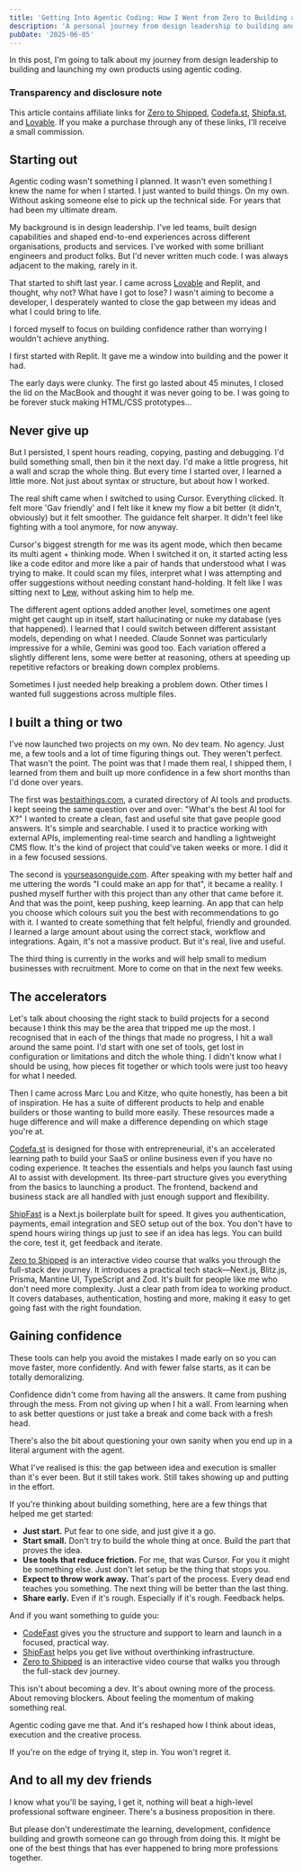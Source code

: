 ```yaml
---
title: 'Getting Into Agentic Coding: How I Went from Zero to Building and Launching'
description: 'A personal journey from design leadership to building and launching projects using agentic coding tools like Cursor, exploring the shift from idea to execution.'
pubDate: '2025-06-05'
---
```


In this post, I'm going to talk about my journey from design leadership to building and launching my own products using agentic coding. 

### Transparency and disclosure note

This article contains affiliate links for [Zero to Shipped](https://zerotoshipped.com?aff=2j0k1), [Codefa.st](https://codefa.st/?via=gavin-elliott), [Shipfa.st](https://shipfa.st/?via=gavin), and [Lovable](https://lovable.dev?via=gavin-elliott). If you make a purchase through any of these links, I'll receive a small commission.

## Starting out

Agentic coding wasn't something I planned. It wasn't even something I knew the name for when I started. I just wanted to build things. On my own. Without asking someone else to pick up the technical side. For years that had been my ultimate dream.

My background is in design leadership. I've led teams, built design capabilities and shaped end-to-end experiences across different organisations, products and services. I've worked with some brilliant engineers and product folks. But I'd never written much code. I was always adjacent to the making, rarely in it.

That started to shift last year. I came across [Lovable](https://lovable.dev?via=gavin-elliott) and Replit, and thought, why not? What have I got to lose? I wasn't aiming to become a developer, I desperately wanted to close the gap between my ideas and what I could bring to life.

I forced myself to focus on building confidence rather than worrying I wouldn't achieve anything. 

I first started with Replit. It gave me a window into building and the power it had. 

The early days were clunky. The first go lasted about 45 minutes, I closed the lid on the MacBook and thought it was never going to be. I was going to be forever stuck making HTML/CSS prototypes...

## Never give up

But I persisted, I spent hours reading, copying, pasting and debugging. I'd build something small, then bin it the next day. I'd make a little progress, hit a wall and scrap the whole thing. But every time I started over, I learned a little more. Not just about syntax or structure, but about how I worked.

The real shift came when I switched to using Cursor. Everything clicked. It felt more 'Gav friendly' and I felt like it knew my flow a bit better (it didn't, obviously) but it felt smoother. The guidance felt sharper. It didn't feel like fighting with a tool anymore, for now anyway. 

Cursor's biggest strength for me was its agent mode, which then became its multi agent + thinking mode. When I switched it on, it started acting less like a code editor and more like a pair of hands that understood what I was trying to make. It could scan my files, interpret what I was attempting and offer suggestions without needing constant hand-holding. It felt like I was sitting next to [Lew](https://lewismorris.co.uk), without asking him to help me.

The different agent options added another level, sometimes one agent might get caught up in itself, start hallucinating or nuke my database (yes that happened). I learned that I could switch between different assistant models, depending on what I needed. Claude Sonnet was particularly impressive for a while, Gemini was good too. Each variation offered a slightly different lens, some were better at reasoning, others at speeding up repetitive refactors or breaking down complex problems.

Sometimes I just needed help breaking a problem down. Other times I wanted full suggestions across multiple files.

## I built a thing or two

I've now launched two projects on my own. No dev team. No agency. Just me, a few tools and a lot of time figuring things out. They weren't perfect. That wasn't the point. The point was that I made them real, I shipped them, I learned from them and built up more confidence in a few short months than I'd done over years.

The first was [bestaithings.com](https://bestaithings.com), a curated directory of AI tools and products. I kept seeing the same question over and over: "What's the best AI tool for X?" I wanted to create a clean, fast and useful site that gave people good answers. It's simple and searchable. I used it to practice working with external APIs, implementing real-time search and handling a lightweight CMS flow. It's the kind of project that could've taken weeks or more. I did it in a few focused sessions.

The second is [yourseasonguide.com](https://yourseasonguide.com). After speaking with my better half and me uttering the words "I could make an app for that", it became a reality. I pushed myself further with this project than any other that came before it. And that was the point, keep pushing, keep learning. An app that can help you choose which colours suit you the best with recommendations to go with it. I wanted to create something that felt helpful, friendly and grounded. I learned a large amount about using the correct stack, workflow and integrations. Again, it's not a massive product. But it's real, live and useful.

The third thing is currently in the works and will help small to medium businesses with recruitment. More to come on that in the next few weeks.

## The accelerators

Let's talk about choosing the right stack to build projects for a second because I think this may be the area that tripped me up the most. I recognised that in each of the things that made no progress, I hit a wall around the same point. I'd start with one set of tools, get lost in configuration or limitations and ditch the whole thing. I didn't know what I should be using, how pieces fit together or which tools were just too heavy for what I needed.

Then I came across Marc Lou and Kitze, who quite honestly, has been a bit of inspiration. He has a suite of different products to help and enable builders or those wanting to build more easily. These resources made a huge difference and will make a difference depending on which stage you're at. 

[Codefa.st](https://codefa.st/?via=gavin-elliott) is designed for those with entrepreneurial, it's an accelerated learning path to build your SaaS or online business even if you have no coding experience. It teaches the essentials and helps you launch fast using AI to assist with development. Its three-part structure gives you everything from the basics to launching a product. The frontend, backend and business stack are all handled with just enough support and flexibility.

[ShipFast](https://shipfa.st/?via=gavin) is a Next.js boilerplate built for speed. It gives you authentication, payments, email integration and SEO setup out of the box. You don't have to spend hours wiring things up just to see if an idea has legs. You can build the core, test it, get feedback and iterate.

[Zero to Shipped](https://zerotoshipped.com?aff=2j0k1) is an interactive video course that walks you through the full-stack dev journey. It introduces a practical tech stack—Next.js, Blitz.js, Prisma, Mantine UI, TypeScript and Zod. It's built for people like me who don't need more complexity. Just a clear path from idea to working product. It covers databases, authentication, hosting and more, making it easy to get going fast with the right foundation.

## Gaining confidence

These tools can help you avoid the mistakes I made early on so you can move faster, more confidently. And with fewer false starts, as it can be totally demoralizing.

Confidence didn't come from having all the answers. It came from pushing through the mess. From not giving up when I hit a wall. From learning when to ask better questions or just take a break and come back with a fresh head. 

There's also the bit about questioning your own sanity when you end up in a literal argument with the agent.

What I've realised is this: the gap between idea and execution is smaller than it's ever been. But it still takes work. Still takes showing up and putting in the effort.

If you're thinking about building something, here are a few things that helped me get started:

- **Just start.** Put fear to one side, and just give it a go.
- **Start small.** Don't try to build the whole thing at once. Build the part that proves the idea.
- **Use tools that reduce friction.** For me, that was Cursor. For you it might be something else. Just don't let setup be the thing that stops you.
- **Expect to throw work away.** That's part of the process. Every dead end teaches you something. The next thing will be better than the last thing.
- **Share early.** Even if it's rough. Especially if it's rough. Feedback helps.

And if you want something to guide you:

- [CodeFast](https://codefa.st/?via=gavin-elliott) gives you the structure and support to learn and launch in a focused, practical way.
- [ShipFast](https://shipfa.st/?via=gavin) helps you get live without overthinking infrastructure.
- [Zero to Shipped](https://zerotoshipped.com?aff=2j0k1) is an interactive video course that walks you through the full-stack dev journey.

This isn't about becoming a dev. It's about owning more of the process. About removing blockers. About feeling the momentum of making something real.

Agentic coding gave me that. And it's reshaped how I think about ideas, execution and the creative process.

If you're on the edge of trying it, step in. You won't regret it. 

## And to all my dev friends

I know what you'll be saying, I get it, nothing will beat a high-level professional software engineer. There's a business proposition in there. 

But please don't underestimate the learning, development, confidence building and growth someone can go through from doing this. It might be one of the best things that has ever happened to bring more professions together.  